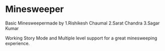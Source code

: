 # Minesweeper
Basic Minesweepermade by
1.Rishikesh Chaumal
2.Sarat Chandra
3.Sagar Kumar

Working Story Mode and Multiple level support for a great minesweeping experience. 
